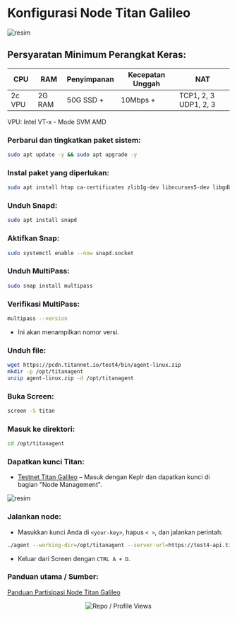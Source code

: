 # Konfigurasi Node Titan Galileo

![resim](https://github.com/user-attachments/assets/4c227290-b685-40f1-ae70-fe8524f85e3a)

## Persyaratan Minimum Perangkat Keras:

| CPU      | RAM     | Penyimpanan      | Kecepatan Unggah       | NAT                |
|----------|---------|------------------|------------------------|--------------------|
| 2c VPU   | 2G RAM  | 50G SSD +        | 10Mbps +               | TCP1, 2, 3 UDP1, 2, 3 |

VPU: Intel VT-x - Mode SVM AMD

### Perbarui dan tingkatkan paket sistem:

```bash
sudo apt update -y && sudo apt upgrade -y
```

### Instal paket yang diperlukan:

```bash
sudo apt install htop ca-certificates zlib1g-dev libncurses5-dev libgdbm-dev libnss3-dev tmux iptables curl nvme-cli git wget make jq libleveldb-dev build-essential pkg-config ncdu tar clang bsdmainutils lsb-release libssl-dev libreadline-dev libffi-dev jq gcc screen unzip lz4 -y
```

### Unduh Snapd:

```bash
sudo apt install snapd
```

### Aktifkan Snap:

```bash
sudo systemctl enable --now snapd.socket
```

### Unduh MultiPass:

```bash
sudo snap install multipass
```

### Verifikasi MultiPass:

```bash
multipass --version
```

- Ini akan menampilkan nomor versi.

### Unduh file:

```bash
wget https://pcdn.titannet.io/test4/bin/agent-linux.zip
mkdir -p /opt/titanagent
unzip agent-linux.zip -d /opt/titanagent
```

### Buka Screen:

```bash
screen -S titan
```

### Masuk ke direktori:

```bash
cd /opt/titanagent
```

### Dapatkan kunci Titan:

- [Testnet Titan Galileo](https://test4.titannet.io/) – Masuk dengan Keplr dan dapatkan kunci di bagian "Node Management".

![resim](https://github.com/user-attachments/assets/1e2864ef-ba38-43a1-800d-37093b3b5f73)

### Jalankan node:

- Masukkan kunci Anda di `<your-key>`, hapus `< >`, dan jalankan perintah:

```bash
./agent --working-dir=/opt/titanagent --server-url=https://test4-api.titannet.io --key=<your-key>
```

- Keluar dari Screen dengan `CTRL A + D`.

### Panduan utama / Sumber:

[Panduan Partisipasi Node Titan Galileo](https://titannet.gitbook.io/titan-network-en/galileo-testnet/node-participation-guide)

<p align="center">
  <img src="https://komarev.com/ghpvc/?username=FurkanL0&style=flat-square&color=brightgreen&label=Profile+Views+/+Repo+Views+" alt="Repo / Profile Views" />
</p>
